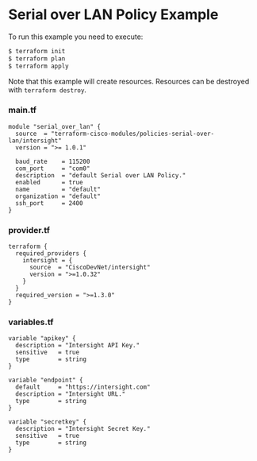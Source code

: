 <!-- BEGIN_TF_DOCS -->
# Serial over LAN Policy Example

To run this example you need to execute:

```bash
$ terraform init
$ terraform plan
$ terraform apply
```

Note that this example will create resources. Resources can be destroyed with `terraform destroy`.

### main.tf
```hcl
module "serial_over_lan" {
  source  = "terraform-cisco-modules/policies-serial-over-lan/intersight"
  version = ">= 1.0.1"

  baud_rate    = 115200
  com_port     = "com0"
  description  = "default Serial over LAN Policy."
  enabled      = true
  name         = "default"
  organization = "default"
  ssh_port     = 2400
}
```

### provider.tf
```hcl
terraform {
  required_providers {
    intersight = {
      source  = "CiscoDevNet/intersight"
      version = ">=1.0.32"
    }
  }
  required_version = ">=1.3.0"
}
```

### variables.tf
```hcl
variable "apikey" {
  description = "Intersight API Key."
  sensitive   = true
  type        = string
}

variable "endpoint" {
  default     = "https://intersight.com"
  description = "Intersight URL."
  type        = string
}

variable "secretkey" {
  description = "Intersight Secret Key."
  sensitive   = true
  type        = string
}
```
<!-- END_TF_DOCS -->